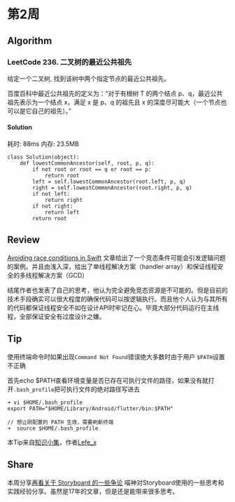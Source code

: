 # 第2周

## Algorithm

### LeetCode 236. 二叉树的最近公共祖先

给定一个二叉树, 找到该树中两个指定节点的最近公共祖先。

百度百科中最近公共祖先的定义为：“对于有根树 T 的两个结点 p、q，最近公共祖先表示为一个结点 x，满足 x 是 p、q 的祖先且 x 的深度尽可能大（一个节点也可以是它自己的祖先）。”

#### Solution 

耗时: 88ms
内存: 23.5MB

```
class Solution(object):
    def lowestCommonAncestor(self, root, p, q):
        if not root or root == q or root == p:
            return root
        left = self.lowestCommonAncestor(root.left, p, q)
        right = self.lowestCommonAncestor(root.right, p, q)
        if not left:
            return right
        if not right:
            return left
        return root
```



## Review

[Avoiding race conditions in Swift](https://www.swiftbysundell.com/posts/avoiding-race-conditions-in-swift)
文章给出了一个竞态条件可能会引发逻辑问题的案例。并且由浅入深，给出了单线程解决方案（handler array）和保证线程安全的多线程解决方案（GCD）

结尾作者也发表了自己的思考，他认为完全避免竞态资源是不可能的。但是目前的技术手段确实可以很大程度的确保代码可以按逻辑执行。而且他个人认为与其所有的代码都保证线程安全不如在设计API时牢记在心。毕竟大部分代码运行在主线程，全部保证安全有过度设计之嫌。

## Tip

使用终端命令时如果出现`Command Not Found`错误绝大多数时由于用户 `$PATH`设置不正确

首先echo $PATH查看环境变量是否已存在可执行文件的路径，如果没有就打开`.bash_profile`把可执行文件的绝对路径写进去

```
➜ vi $HOME/.bash_profile
export PATH="$HOME/Library/Android/flutter/bin:$PATH"

// 想让刚配置的 PATH 生效，需要刷新终端
➜  source $HOME/.bash_profile
```

本Tip来自[知识小集](https://github.com/awesome-tips/iOS-Tips/blob/master/2019/01.md)，作者[Lefe_x](https://www.weibo.com/u/5953150140)

## Share

本周分享[再看关于 Storyboard 的一些争论](https://onevcat.com/2017/04/storyboard-argue/) 喵神对Storyboard使用的一些思考和实践经验分享。虽然是17年的文章，但是还是能带来很多思考。

